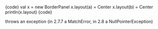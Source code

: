 {code}
val x = new BorderPanel
x.layout(a) = Center
x.layout(b) = Center
println(x.layout)
{code}

throws an exception (in 2.7.7 a MatchError, in 2.8 a NullPointerException)

